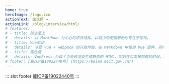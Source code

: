 ```yaml
---
home: true
heroImage: /logo.ico
actionText: 面试题 →
actionLink: /blog/interview/html/
# features:
# - title: 简洁至上
#   details: 以 Markdown 为中心的项目结构，以最少的配置帮助你专注于写作。
# - title: Vue驱动
#   details: 享受 Vue + webpack 的开发体验，在 Markdown 中使用 Vue 组件，同时可以使用 Vue 来开发自定义主题。
# - title: 高性能
#   details: VuePress 为每个页面预渲染生成静态的 HTML，同时在页面被加载的时候，将作为 SPA 运行。
# footer: [冀ICP备19022440号] (https://beian.miit.gov.cn/)
---
```

::: slot footer
 [冀ICP备19022440号](https://beian.miit.gov.cn/)
:::
